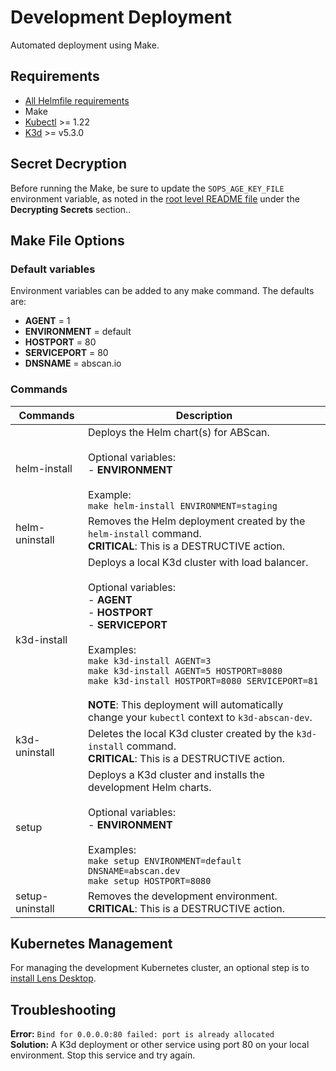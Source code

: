 # Development Deployment
Automated deployment using Make.

## Requirements
* [All Helmfile requirements](../README.md)
* Make
* [Kubectl](https://kubernetes.io/docs/tasks/tools/) >= 1.22
* [K3d](https://k3d.io/v5.3.0/) >= v5.3.0

## Secret Decryption
Before running the Make, be sure to update the `SOPS_AGE_KEY_FILE` environment variable, as noted in the [root level README file](../README.md) under the **Decrypting Secrets** section..

## Make File Options

### Default variables
Environment variables can be added to any make command. The defaults are:
* **AGENT** = 1
* **ENVIRONMENT** = default
* **HOSTPORT** = 80
* **SERVICEPORT** = 80
* **DNSNAME** = abscan.io

### Commands

| Commands | Description |
| --- | --- |
| helm-install | Deploys the Helm chart(s) for ABScan. <br><br> Optional variables: <br> - **ENVIRONMENT** <br><br> Example: <br> `make helm-install ENVIRONMENT=staging` |
| helm-uninstall | Removes the Helm deployment created by the `helm-install` command. <br> **CRITICAL**: This is a DESTRUCTIVE action. |
| k3d-install | Deploys a local K3d cluster with load balancer. <br><br> Optional variables: <br> - **AGENT** <br> - **HOSTPORT** <br> - **SERVICEPORT** <br><br> Examples: <br> `make k3d-install AGENT=3` <br> `make k3d-install AGENT=5 HOSTPORT=8080` <br> `make k3d-install HOSTPORT=8080 SERVICEPORT=81` <br><br> **NOTE**: This deployment will automatically change your `kubectl` context to `k3d-abscan-dev`. |
| k3d-uninstall | Deletes the local K3d cluster created by the `k3d-install` command. <br> **CRITICAL**: This is a DESTRUCTIVE action. |
| setup | Deploys a K3d cluster and installs the development Helm charts. <br><br> Optional variables: <br> - **ENVIRONMENT** <br><br> Examples: <br> `make setup ENVIRONMENT=default DNSNAME=abscan.dev` <br> `make setup HOSTPORT=8080` |
| setup-uninstall | Removes the development environment. <br> **CRITICAL**: This is a DESTRUCTIVE action. |

## Kubernetes Management
For managing the development Kubernetes cluster, an optional step is to [install Lens Desktop](https://k8slens.dev/).

## Troubleshooting
**Error:** `Bind for 0.0.0.0:80 failed: port is already allocated` <br>
**Solution:** A K3d deployment or other service using port 80 on your local environment. Stop this service and try again.